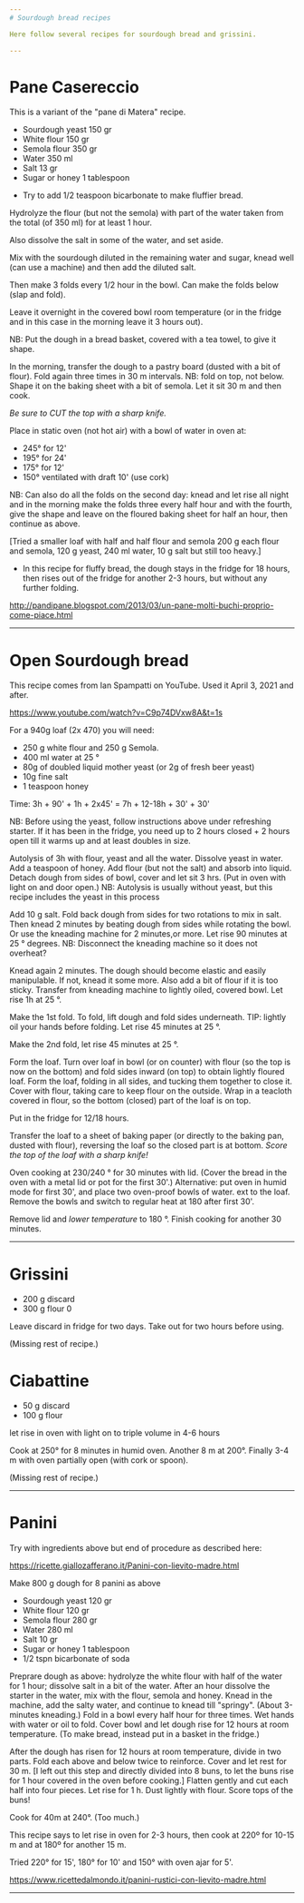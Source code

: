 ```yaml
---
# Sourdough bread recipes

Here follow several recipes for sourdough bread and grissini.

---
```

# Pane Casereccio

This is a variant of the "pane di Matera" recipe.

- Sourdough yeast 150 gr
- White flour 150 gr
- Semola flour 350 gr
- Water 350 ml
- Salt 13 gr
- Sugar or honey 1 tablespoon


* Try to add 1/2 teaspoon bicarbonate to make fluffier bread.

Hydrolyze the flour (but not the semola) with part of the water taken from the total (of 350 ml) for at least 1 hour.

Also dissolve the salt in some of the water, and set aside.

Mix with the sourdough diluted in the remaining water and sugar, knead well (can use a machine) and then add the diluted salt.

Then make 3 folds every 1/2 hour in the bowl.
Can make the folds below (slap and fold). 

Leave it overnight in the covered bowl room temperature (or in the fridge and in this case in the morning leave it 3 hours out).

NB: Put the dough in a bread basket, covered with a tea towel, to give it shape.

In the morning, transfer the dough to a pastry board (dusted with a bit of flour).
Fold again three times in 30 m intervals.
NB: fold on top, not below. 
Shape it on the baking sheet with a bit of semola.
Let it sit 30 m and then cook.

*Be sure to CUT the top with a sharp knife.*

Place in static oven (not hot air) with a bowl of water in oven at:

- 245° for 12'
- 195° for 24'
- 175° for 12'
- 150° ventilated with draft 10' (use cork)

NB: Can also do all the folds on the second day: knead and let rise all night and in the morning make the folds three every half hour and with the fourth, give the shape and leave on the floured baking sheet for half an hour, then continue as above.

[Tried a smaller loaf with half and half flour and semola
200 g each flour and semola, 120 g yeast, 240 ml water, 10 g salt
but still too heavy.]

* In this recipe for fluffy bread, the dough stays in the fridge for 18 hours, then rises out of the fridge for another 2-3 hours, but without any further folding.

http://pandipane.blogspot.com/2013/03/un-pane-molti-buchi-proprio-come-piace.html


---
# Open Sourdough bread

This recipe comes from Ian Spampatti on YouTube.
Used it April 3, 2021 and after.

https://www.youtube.com/watch?v=C9p74DVxw8A&t=1s

For a 940g loaf (2x 470) you will need:

- 250 g white flour and 250 g Semola. 
- 400 ml water at 25 °
- 80g of doubled liquid mother yeast (or 2g of fresh beer yeast)
- 10g fine salt
- 1 teaspoon honey

Time: 3h + 90' + 1h + 2x45' = 7h + 12-18h + 30' + 30'

NB: Before using the yeast, follow instructions above under refreshing starter.
If it has been in the fridge, you need up to 2 hours closed + 2 hours open till it warms up and at least doubles in size.

Autolysis of 3h with flour, yeast and all the water.
Dissolve yeast in water. 
Add a teaspoon of honey.
Add flour (but not the salt) and absorb into liquid. 
Detach dough from sides of bowl, cover and let sit 3 hrs.
(Put in oven with light on and door open.)
NB: Autolysis is usually without yeast, but this recipe includes the yeast in this process

Add 10 g salt.
Fold back dough from sides for two rotations to mix in salt.
Then knead 2 minutes by beating dough from sides while rotating the bowl.
Or use the kneading machine for 2 minutes,or more. 
Let rise 90 minutes at 25 ° degrees.
NB: Disconnect the kneading machine so it does not overheat?

Knead again 2 minutes.
The dough should become elastic and easily manipulable. If not, knead it some more.
Also add a bit of flour if it is too sticky.
Transfer from kneading machine to lightly oiled, covered bowl.
Let rise 1h at 25 °.

Make the 1st fold. To fold, lift dough and fold sides underneath.
TIP: lightly oil your hands before folding. 
Let rise 45 minutes at 25 °. 

Make the 2nd fold, let rise 45 minutes at 25 °.

Form the loaf.
Turn over loaf in bowl (or on counter) with flour (so the top is now on the bottom) and fold sides inward (on top) to obtain lightly floured loaf.
Form the loaf, folding in all sides, and tucking them together to close it. Cover with flour, taking care to keep flour on the outside.
Wrap in a teacloth covered in flour, so the bottom (closed) part of the loaf is on top. 

Put in the fridge for 12/18 hours.

Transfer the loaf to a sheet of baking paper (or directly to the baking pan, dusted with flour), reversing the loaf so the closed part is at bottom. 
*Score the top of the loaf with a sharp knife!*

Oven cooking at 230/240 ° for 30 minutes with lid.
(Cover the bread in the oven with a metal lid or pot for the first 30'.)
Alternative: put oven in humid mode for first 30', and place two oven-proof bowls of water. ext to the loaf. Remove the bowls and switch to regular heat at 180 after first 30'. 

Remove lid and *lower temperature* to 180 °.
Finish cooking for another 30 minutes.

---
# Grissini

- 200 g discard
- 300 g flour 0

Leave discard in fridge for two days. Take out for two hours before using.

(Missing rest of recipe.)

# Ciabattine

- 50 g discard
- 100 g flour

let rise in oven with light on to triple volume in 4-6 hours

Cook at 250° for 8 minutes in humid oven.
Another 8 m at 200°.
Finally 3-4 m with oven partially open (with cork or spoon). 

(Missing rest of recipe.)

---
# Panini

Try with ingredients above but end of procedure as described here:

https://ricette.giallozafferano.it/Panini-con-lievito-madre.html

Make 800 g dough for 8 panini as above

- Sourdough yeast 120 gr
- White flour 120 gr
- Semola flour 280 gr
- Water 280 ml
- Salt 10 gr
- Sugar or honey 1 tablespoon
- 1/2 tspn bicarbonate of soda

Preprare dough as above: hydrolyze the white flour with half of the water for 1 hour; dissolve salt in a bit of the water. After an hour dissolve the starter in the water, mix with the flour, semola and honey. Knead in the machine, add the salty water, and continue to knead till "springy". (About 3-minutes kneading.) Fold in a bowl every half hour for three times. Wet hands with water or oil to fold. Cover bowl and let dough rise for 12 hours at room temperature. (To make bread, instead put in a basket in the fridge.)

After the dough has risen for 12 hours at room temperature, divide in two parts.
Fold each above and below twice to reinforce.
Cover and let rest for 30 m.
[I left out this step and directly divided into 8 buns, to let the buns rise for 1 hour covered in the oven before cooking.]
Flatten gently and cut each half into four pieces.
Let rise for 1 h. 
Dust lightly with flour.
Score tops of the buns!

Cook for 40m at 240°. (Too much.)

This recipe says to let rise in oven for 2-3 hours, then cook at 220º for 10-15 m and at 180º for another 15 m.

Tried 220° for 15', 180° for 10' and 150° with oven ajar for 5'. 

https://www.ricettedalmondo.it/panini-rustici-con-lievito-madre.html

---
